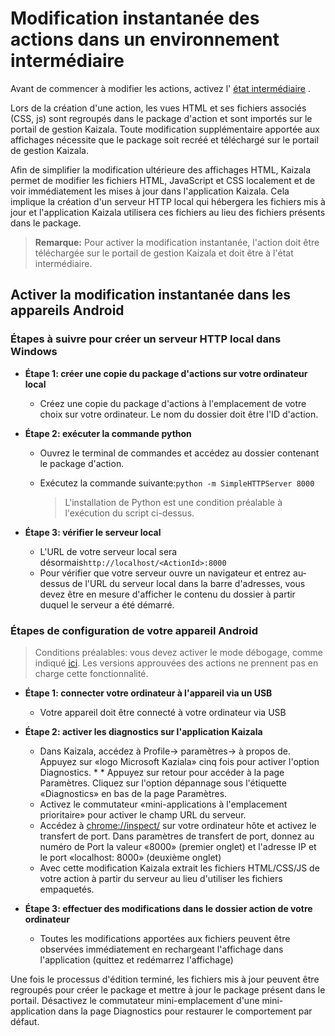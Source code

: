 # <a name="instant-edit-of-actions-in-staged-environment"></a>Modification instantanée des actions dans un environnement intermédiaire

Avant de commencer à modifier les actions, activez l' [état intermédiaire](test.md) .

Lors de la création d'une action, les vues HTML et ses fichiers associés (CSS, js) sont regroupés dans le package d'action et sont importés sur le portail de gestion Kaizala. Toute modification supplémentaire apportée aux affichages nécessite que le package soit recréé et téléchargé sur le portail de gestion Kaizala.

Afin de simplifier la modification ultérieure des affichages HTML, Kaizala permet de modifier les fichiers HTML, JavaScript et CSS localement et de voir immédiatement les mises à jour dans l'application Kaizala. Cela implique la création d'un serveur HTTP local qui hébergera les fichiers mis à jour et l'application Kaizala utilisera ces fichiers au lieu des fichiers présents dans le package.

>  **Remarque:** Pour activer la modification instantanée, l'action doit être téléchargée sur le portail de gestion Kaizala et doit être à l'état intermédiaire.

## <a name="enable-instant-edit-in-android-devices"></a>Activer la modification instantanée dans les appareils Android

### <a name="steps-to-create-local-http-server-in-windows"></a>Étapes à suivre pour créer un serveur HTTP local dans Windows

* **Étape 1: créer une copie du package d'actions sur votre ordinateur local**

  * Créez une copie du package d'actions à l'emplacement de votre choix sur votre ordinateur. Le nom du dossier doit être l'ID d'action.
    
* **Étape 2: exécuter la commande python**

  *  Ouvrez le terminal de commandes et accédez au dossier contenant le package d'action.
  *  Exécutez la commande suivante:`python -m SimpleHTTPServer 8000`
  
      > L'installation de Python est une condition préalable à l'exécution du script ci-dessus.
  
* **Étape 3: vérifier le serveur local**

  * L'URL de votre serveur local sera désormais`http://localhost/<ActionId>:8000`
  * Pour vérifier que votre serveur ouvre un navigateur et entrez au-dessus de l'URL du serveur local dans la barre d'adresses, vous devez être en mesure d'afficher le contenu du dossier à partir duquel le serveur a été démarré.
  
### <a name="steps-to-setup-your-android-device"></a>Étapes de configuration de votre appareil Android

> Conditions préalables: vous devez activer le mode débogage, comme indiqué [ici](test.md). Les versions approuvées des actions ne prennent pas en charge cette fonctionnalité.

* **Étape 1: connecter votre ordinateur à l'appareil via un USB**

    * Votre appareil doit être connecté à votre ordinateur via USB
    
* **Étape 2: activer les diagnostics sur l'application Kaizala** 

    * Dans Kaizala, accédez à Profile-> paramètres-> à propos de. Appuyez sur «logo Microsoft Kaziala» cinq fois pour activer l'option Diagnostics. * * Appuyez sur retour pour accéder à la page Paramètres. Cliquez sur l'option dépannage sous l'étiquette «Diagnostics» en bas de la page Paramètres.
    * Activez le commutateur «mini-applications à l'emplacement prioritaire» pour activer le champ URL du serveur.
    * Accédez à <chrome://inspect/> sur votre ordinateur hôte et activez le transfert de port. Dans paramètres de transfert de port, donnez au numéro de Port la valeur «8000» (premier onglet) et l'adresse IP et le port «localhost: 8000» (deuxième onglet)
    * Avec cette modification Kaizala extrait les fichiers HTML/CSS/JS de votre action à partir du serveur au lieu d'utiliser les fichiers empaquetés.
    
* **Étape 3: effectuer des modifications dans le dossier action de votre ordinateur**

    * Toutes les modifications apportées aux fichiers peuvent être observées immédiatement en rechargeant l'affichage dans l'application (quittez et redémarrez l'affichage)
    
Une fois le processus d'édition terminé, les fichiers mis à jour peuvent être regroupés pour créer le package et mettre à jour le package présent dans le portail. Désactivez le commutateur mini-emplacement d'une mini-application dans la page Diagnostics pour restaurer le comportement par défaut.

